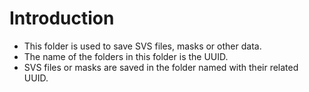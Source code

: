 # Introduction
* This folder is used to save SVS files, masks or other data.
* The name of the folders in this folder is the UUID.
* SVS files or masks are saved in the folder named with their related UUID.